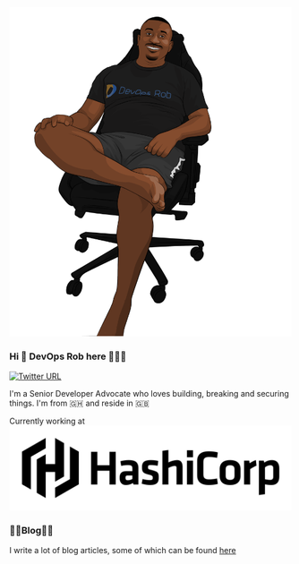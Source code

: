 ![alt text](IMG_20200918_113835_850.png)
### Hi 👋 DevOps Rob here 👨🏿‍💻
[![Twitter URL](https://img.shields.io/twitter/url/https/twitter.com/bukotsunikki.svg?style=social&label=Follow%20%40devops_rob)](https://twitter.com/devops_rob)

I'm a Senior Developer Advocate who loves building, breaking and securing things. I'm from 🇬🇭 and reside in 🇬🇧

Currently working at ![alt text](HashiCorp_PrimaryLogo_Black_RGB.png)

### ✍🏿Blog✍🏿
I write a lot of blog articles, some of which can be found [here](https://www.devopsrob.com/resources/)
<!--
**devops-rob/devops-rob** is a ✨ _special_ ✨ repository because its `README.md` (this file) appears on your GitHub profile.

Here are some ideas to get you started:

- 🔭 I’m currently working on ...
- 🌱 I’m currently learning ...
- 👯 I’m looking to collaborate on ...
- 🤔 I’m looking for help with ...
- 💬 Ask me about ...
- 📫 How to reach me: ...
- 😄 Pronouns: ...
- ⚡ Fun fact: ...
-->
